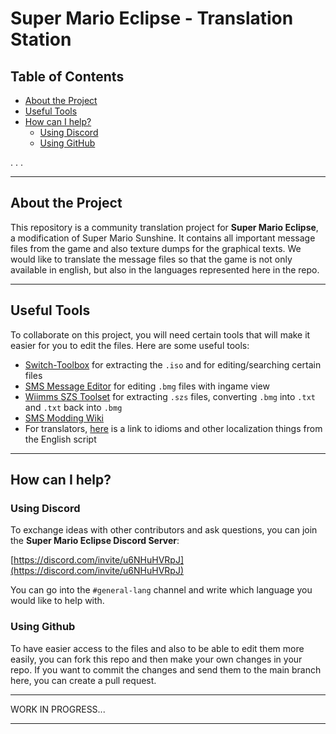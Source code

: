 # **Super Mario Eclipse - Translation Station**

## **Table of Contents**
- [About the Project](#about-the-project)
- [Useful Tools](#useful-tools)
- [How can I help?](#how-can-i-help)
  - [Using Discord](#using-discord)
  - [Using GitHub](#using-github)

.
.
.
  
---

## **About the Project**
This repository is a community translation project for **Super Mario Eclipse**, a modification of Super Mario Sunshine. It contains all important message files from the game and also texture dumps for the graphical texts. We would like to translate the message files so that the game is not only available in english, but also in the languages represented here in the repo.

---

## **Useful Tools**

To collaborate on this project, you will need certain tools that will make it easier for you to edit the files. Here are some useful tools:

- [Switch-Toolbox](https://github.com/KillzXGaming/Switch-Toolbox) for extracting the `.iso` and for editing/searching certain files
- [SMS Message Editor](https://github.com/JoshuaMKW/SMS-Message-Editor) for editing `.bmg` files with ingame view
- [Wiimms SZS Toolset](https://szs.wiimm.de/) for extracting `.szs` files, converting `.bmg` into `.txt` and `.txt` back into `.bmg`
- [SMS Modding Wiki](https://smswiki.shoutwiki.com/wiki/Docs)
- For translators, [here](https://docs.google.com/spreadsheets/d/16SODPmaqB_A6rrQJlQv6CGCsJy6uu63B0eXsxvo3BuU/edit?usp=sharing) is a link to idioms and other localization things from the English script

---

## **How can I help?**

### **Using Discord**
To exchange ideas with other contributors and ask questions, you can join the **Super Mario Eclipse Discord Server**: 

[https://discord.com/invite/u6NHuHVRpJ](https://discord.com/invite/u6NHuHVRpJ)

You can go into the `#general-lang` channel and write which language you would like to help with.

### **Using Github**
To have easier access to the files and also to be able to edit them more easily, you can fork this repo and then make your own changes in your repo. If you want to commit the changes and send them to the main branch here, you can create a pull request.

---

WORK IN PROGRESS...

---
